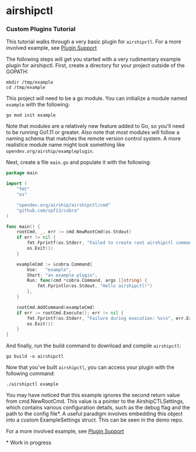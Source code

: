 # airshipctl

### Custom Plugins Tutorial

This tutorial walks through a very basic plugin for `airshipctl`. For a more
involved example, see [Plugin Support](docs/plugins.md)

The following steps will get you started with a very rudimentary example plugin
for airshipctl. First, create a directory for your project outside of the
GOPATH:
```
mkdir /tmp/example
cd /tmp/example
```
This project will need to be a go module. You can initialize a module named
`example` with the following:
```
go mod init example
```
Note that modules are a relatively new feature added to Go, so you'll need to
be running Go1.11 or greater. Also note that most modules will follow a naming
schema that matches the remote version control system. A more realistice module
name might look something like `opendev.org/airship/exampleplugin`.

Next, create a file `main.go` and populate it with the following:
```go
package main

import (
	"fmt"
	"os"

	"opendev.org/airship/airshipctl/cmd"
	"github.com/spf13/cobra"
)

func main() {
	rootCmd, _, err := cmd.NewRootCmd(os.Stdout)
	if err != nil {
		fmt.Fprintf(os.Stderr, "Failed to create root airshipctl command: %s\n", err.Error())
		os.Exit(1)
	}

	exampleCmd := &cobra.Command{
		Use:   "example",
		Short: "an example plugin",
		Run: func(cmd *cobra.Command, args []string) {
			fmt.Fprintln(os.Stdout, "Hello airshipctl!")
		},
	}

	rootCmd.AddCommand(exampleCmd)
	if err := rootCmd.Execute(); err != nil {
		fmt.Fprintf(os.Stderr, "Failure during execution: %s\n", err.Error())
		os.Exit(1)
	}
}
```
And finally, run the build command to download and compile `airshipctl`:
```
go build -o airshipctl
```
Now that you've built `airshipctl`, you can access your plugin with the following command:
```
./airshipctl example
```

You may have noticed that this example ignores the second return value from
cmd.NewRootCmd. This value is a pointer to the AirshipCTLSettings, which
contains various configuration details, such as the debug flag and the path to
the config file\*. A useful paradigm involves embedding this object into a
custom ExampleSettings struct. This can be seen in the demo repo.

For a more involved example, see [Plugin Support](docs/plugins.md)

\* Work in progress
